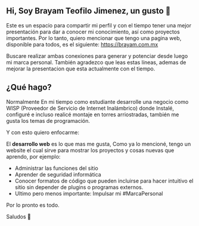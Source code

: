 ## Hi, Soy Brayam Teofilo Jimenez, un gusto 👋

Este es un espacio para compartir mi perfil y con el tiempo tener una mejor presentación para dar a conocer mi conocimiento, así como proyectos importantes.
Por lo tanto, quiero mencionar que tengo una pagina web, disponible para todos, es el siguiente: https://brayam.com.mx

Buscare realizar ambas conexiones para generar y potenciar desde luego mi marca personal. 
También agradezco que leas estas líneas, ademas de mejorar la presentacion que esta actualmente con el tiempo.

## ¿Qué hago?

<p> Normalmente En mi tiempo como estudiante desarrolle una negocio como WISP (Proveedor de Servicio de Internet Inalámbrico) donde Instalé, configuré e incluso realicé montaje en torres arriostradas, también me gusta los temas de programación. </p>
<p>Y con esto quiero enfocarme:</p> 
<p>El <strong>desarrollo web</strong> es lo que mas me gusta, Como ya lo mencioné, tengo un website el cual sirve para mostrar los proyectos y cosas nuevas que aprendo, por ejemplo: </p>

-	Administrar las funciones del sitio
-	Aprender de seguridad informática
-	Conocer formatos de código que pueden incluirse para hacer intuitivo el sitio sin depender de plugins o programas externos. 
-	Ultimo pero menos importante: Impulsar mi #MarcaPersonal


Por lo pronto es todo. 

Saludos 👋



<!--
**BraTeoMX/BraTeoMX** is a ✨ _special_ ✨ repository because its `README.md` (this file) appears on your GitHub profile.

Here are some ideas to get you started:

- 🔭 I’m currently working on ...
- 🌱 I’m currently learning ...
- 👯 I’m looking to collaborate on ...
- 🤔 I’m looking for help with ...
- 💬 Ask me about ...
- 📫 How to reach me: ...
- 😄 Pronouns: ...
- ⚡ Fun fact: ...
-->
